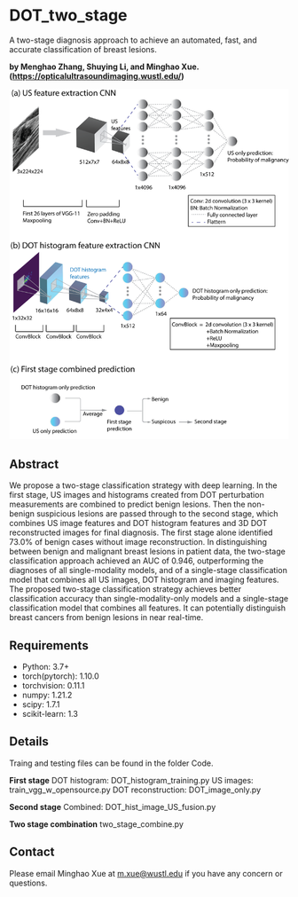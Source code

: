 # DOT_two_stage
A two-stage diagnosis approach to achieve an automated, fast, and accurate classification of breast lesions.

**by Menghao Zhang, Shuying Li, and Minghao Xue. (https://opticalultrasoundimaging.wustl.edu/)**

![This is an image](https://github.com/OpticalUltrasoundImaging/DOT_two_stage/blob/main/Figs/First_stage.tif)
## Abstract

We propose a two-stage classification strategy with deep learning. In the first stage, US images and histograms created from DOT perturbation measurements are combined to predict benign lesions. Then the non-benign suspicious lesions are passed through to the second stage, which combines US image features and DOT histogram features and 3D DOT reconstructed images for final diagnosis. The first stage alone identified 73.0% of benign cases without image reconstruction. In distinguishing between benign and malignant breast lesions in patient data, the two-stage classification approach achieved an AUC of 0.946, outperforming the diagnoses of all single-modality models, and of a single-stage classification model that combines all US images, DOT histogram and imaging features. The proposed two-stage classification strategy achieves better classification accuracy than single-modality-only models and a single-stage classification model that combines all features. It can potentially distinguish breast cancers from benign lesions in near real-time.

## Requirements
* Python: 3.7+
* torch(pytorch): 1.10.0
* torchvision: 0.11.1
* numpy: 1.21.2 
* scipy: 1.7.1
* scikit-learn: 1.3

## Details

Traing and testing files can be found in the folder Code.

**First stage**
DOT histogram: DOT_histogram_training.py
US images: train_vgg_w_opensource.py
DOT reconstruction: DOT_image_only.py

**Second stage**
Combined: DOT_hist_image_US_fusion.py

**Two stage combination**
two_stage_combine.py

## Contact

Please email Minghao Xue at m.xue@wustl.edu if you have any concern or questions.
